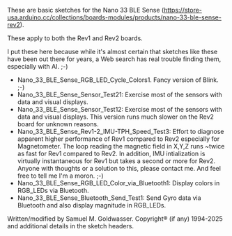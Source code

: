 These are basic sketches for the Nano 33 BLE Sense (https://store-usa.arduino.cc/collections/boards-modules/products/nano-33-ble-sense-rev2).

These apply to both the Rev1 and Rev2 boards.

I put these here because while it's almost certain that sketches like these have been out
there for years, a Web search has real trouble finding them, especially with AI. ;-)

* Nano_33_BLE_Sense_RGB_LED_Cycle_Colors1.  Fancy version of Blink. ;-)
* Nano_33_BLE_Sense_Sensor_Test21: Exercise most of the sensors with data and visual displays.
* Nano_33_BLE_Sense_Sensor_Test12: Exercise most of the sensors with data and visual displays.
  This version runs much slower on the Rev2 board for unknown reasons.
* Nano_33_BLE_Sense_Rev1-2_IMU-TPH_Speed_Test3: Effort to diagnose apparent higher performance of
  Rev1 compared to Rev2 especially for Magnetometer.  The loop reading the magnetic field in X,Y,Z
  runs ~twice as fast for Rev1 compared to Rev2.  In addition, IMU intialization is virtually
  instantaneous for Rev1 but takes a second or more for Rev2.  Anyone with thoughts or a solution
  to this, please contact me.  And feel free to tell me I'm a moron. ;-)
* Nano_33_BLE_Sense_RGB_LED_Color_via_Bluetooth1: Display colors in RGB_LEDs via Bluetooth.
* Nano_33_BLE_Sense_Bluetooth_Send_Test1: Send Gyro data via Bluetooth and also display magnitude in
  RGB_LEDs.

Written/modified by Samuel M. Goldwasser.  Copyright® (if any) 1994-2025 and additional details in
the sketch headers.
